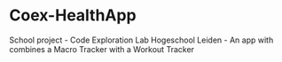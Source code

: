 # Coex-HealthApp
School project - Code Exploration Lab Hogeschool Leiden - An app with combines a Macro Tracker with a Workout Tracker
